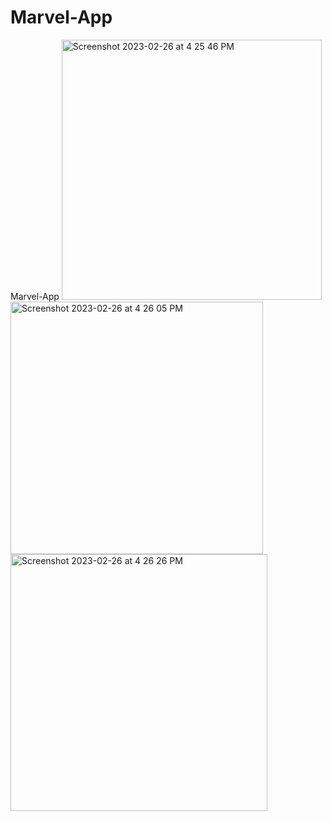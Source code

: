 # Marvel-App
Marvel-App 
<img width="416" alt="Screenshot 2023-02-26 at 4 25 46 PM" src="https://user-images.githubusercontent.com/101609008/221416595-664317e3-c646-456b-bf25-aafdcc014c0b.png">
<img width="404" alt="Screenshot 2023-02-26 at 4 26 05 PM" src="https://user-images.githubusercontent.com/101609008/221416625-63f34007-4741-4bda-a894-398a410647d6.png">
<img width="411" alt="Screenshot 2023-02-26 at 4 26 26 PM" src="https://user-images.githubusercontent.com/101609008/221416642-05f6e7cd-a58c-4d71-b353-2c04e4d291a8.png">
